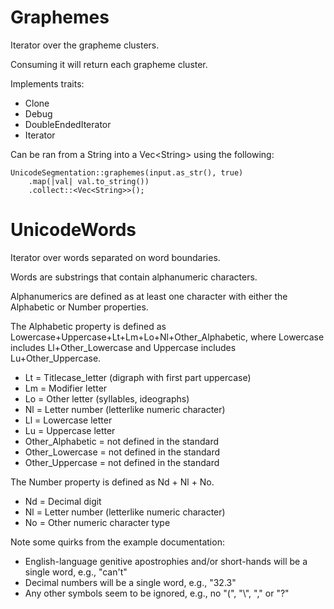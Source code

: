 # Graphemes

Iterator over the grapheme clusters.

Consuming it will return each grapheme cluster.

Implements traits:
- Clone
- Debug
- DoubleEndedIterator
- Iterator

Can be ran from a String into a Vec\<String\> using the following:

``` {rust}
UnicodeSegmentation::graphemes(input.as_str(), true)
    .map(|val| val.to_string())
    .collect::<Vec<String>>();
```

# UnicodeWords

Iterator over words separated on word boundaries.

Words are substrings that contain alphanumeric characters.

Alphanumerics are defined as at least one character with either the Alphabetic or Number properties.

The Alphabetic property is defined as Lowercase+Uppercase+Lt+Lm+Lo+Nl+Other_Alphabetic, where Lowercase includes Ll+Other_Lowercase and Uppercase includes Lu+Other_Uppercase.

- Lt = Titlecase_letter (digraph with first part uppercase)
- Lm = Modifier letter
- Lo = Other letter (syllables, ideographs)
- Nl = Letter number (letterlike numeric character)
- Ll = Lowercase letter
- Lu = Uppercase letter
- Other_Alphabetic = not defined in the standard
- Other_Lowercase = not defined in the standard
- Other_Uppercase = not defined in the standard

The Number property is defined as Nd + Nl + No.

- Nd = Decimal digit
- Nl = Letter number (letterlike numeric character)
- No = Other numeric character type

Note some quirks from the example documentation:

- English-language genitive apostrophies and/or short-hands will be a single word, e.g., "can't"
- Decimal numbers will be a single word, e.g., "32.3"
- Any other symbols seem to be ignored, e.g., no "(", "\\", "," or "?" 